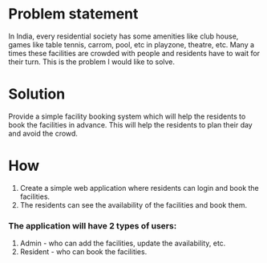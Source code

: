 # Problem statement
In India, every residential society has some amenities like club house, games like table tennis, carrom, pool, etc in playzone, theatre, etc.
Many a times these facilities are crowded with people and residents have to wait for their turn.
This is the problem I would like to solve.

# Solution
Provide a simple facility booking system which will help the residents to book the facilities in advance.
This will help the residents to plan their day and avoid the crowd.

# How
1. Create a simple web application where residents can login and book the facilities.
2. The residents can see the availability of the facilities and book them.

### The application will have 2 types of users:
1. Admin - who can add the facilities, update the availability, etc.
2. Resident - who can book the facilities.